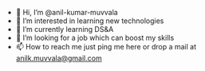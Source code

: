 - 👋 Hi, I’m @anil-kumar-muvvala
- 👀 I’m interested in learning new technologies
- 🌱 I’m currently learning DS&A
- 💞️ I’m looking for a job which can boost my skills
- 📫 How to reach me just ping me here or drop a mail at anilk.muvvala@gmail.com

<!---
anil-kumar-muvvala/anil-kumar-muvvala is a ✨ special ✨ repository because its `README.md` (this file) appears on your GitHub profile.
You can click the Preview link to take a look at your changes.
--->
